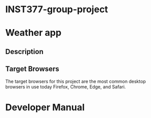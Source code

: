 # INST377-group-project

# Weather app

## Description


## Target Browsers

The target browsers for this project are the most common desktop browsers in use today Firefox, Chrome, Edge, and Safari.

# Developer Manual